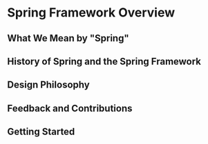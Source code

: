 # Spring Framework Overview
## What We Mean by "Spring"
## History of Spring and the Spring Framework
## Design Philosophy
## Feedback and Contributions
## Getting Started
